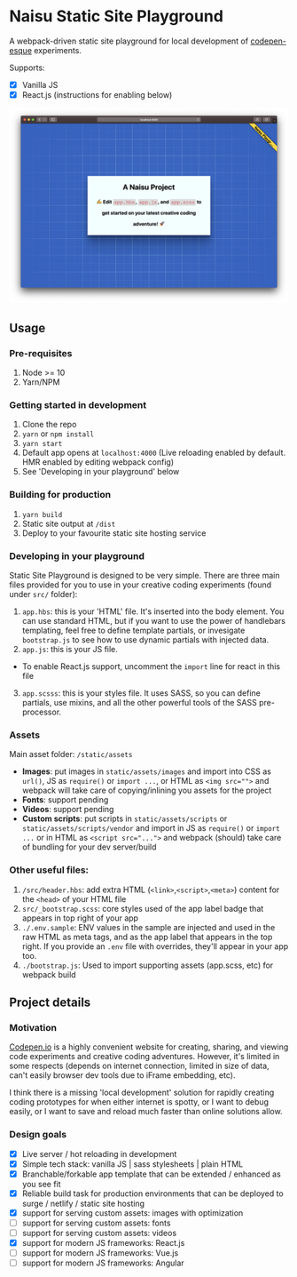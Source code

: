 # Naisu Static Site Playground

A webpack-driven static site playground for local development of [codepen-esque](https://codepen.io) experiments.

Supports:

- [x] Vanilla JS
- [x] React.js (instructions for enabling below)

![naisu project](./sample.png)

## Usage

### Pre-requisites

1. Node >= 10
2. Yarn/NPM

### Getting started in development

1. Clone the repo
2. `yarn` or `npm install`
3. `yarn start`
4. Default app opens at `localhost:4000` (Live reloading enabled by default. HMR enabled by editing webpack config)
5. See 'Developing in your playground' below

### Building for production

1. `yarn build`
2. Static site output at `/dist`
3. Deploy to your favourite static site hosting service

### Developing in your playground

Static Site Playground is designed to be very simple. There are three main files provided for you to use in your creative coding experiments (found under `src/` folder):

1. `app.hbs`: this is your 'HTML' file. It's inserted into the body element. You can use standard HTML, but if you want to use the power of handlebars templating, feel free to define template partials, or invesigate `bootstrap.js` to see how to use dynamic partials with injected data.
2. `app.js`: this is your JS file.

- To enable React.js support, uncomment the `import` line for react in this file

3. `app.scsss`: this is your styles file. It uses SASS, so you can define partials, use mixins, and all the other powerful tools of the SASS pre-processor.

### Assets

Main asset folder: `/static/assets`

- **Images**: put images in `static/assets/images` and import into CSS as `url()`, JS as `require()` or `import ...`, or HTML as `<img src="">` and webpack will take care of copying/inlining you assets for the project
- **Fonts**: support pending
- **Videos**: support pending
- **Custom scripts**: put scripts in `static/assets/scripts` or `static/assets/scripts/vendor` and import in JS as `require()` or `import ...` or in HTML as `<script src="...">` and webpack (should) take care of bundling for your dev server/build

### Other useful files:

1. `/src/header.hbs`: add extra HTML (`<link>`,`<script>`,`<meta>`) content for the `<head>` of your HTML file
2. `src/_bootstrap.scss`: core styles used of the app label badge that appears in top right of your app
3. `./.env.sample`: ENV values in the sample are injected and used in the raw HTML as meta tags, and as the app label that appears in the top right. If you provide an `.env` file with overrides, they'll appear in your app too.
4. `./bootstrap.js`: Used to import supporting assets (app.scss, etc) for webpack build

## Project details

### Motivation

[Codepen.io](https://codepen.io) is a highly convenient website for creating, sharing, and viewing code experiments and creative coding adventures. However, it's limited in some respects (depends on internet connection, limited in size of data, can't easily browser dev tools due to iFrame embedding, etc).

I think there is a missing 'local development' solution for rapidly creating coding prototypes for when either internet is spotty, or I want to debug easily, or I want to save and reload much faster than online solutions allow.

### Design goals

- [x] Live server / hot reloading in development
- [x] Simple tech stack: vanilla JS | sass stylesheets | plain HTML
- [x] Branchable/forkable app template that can be extended / enhanced as you see fit
- [x] Reliable build task for production environments that can be deployed to surge / netlify / static site hosting
- [x] support for serving custom assets: images with optimization
- [ ] support for serving custom assets: fonts
- [ ] support for serving custom assets: videos
- [x] support for modern JS frameworks: React.js
- [ ] support for modern JS frameworks: Vue.js
- [ ] support for modern JS frameworks: Angular
